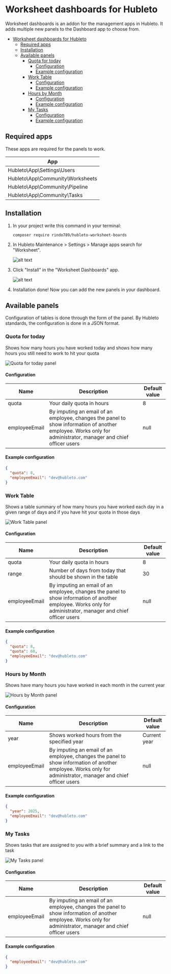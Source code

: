 # Worksheet dashboards for Hubleto

Worksheet dashboards is an addon for the management apps in Hubleto.
It adds multiple new panels to the Dashboard app to choose from.

- [Worksheet dashboards for Hubleto](#worksheet-dashboards-for-hubleto)
  - [Required apps](#required-apps)
  - [Installation](#installation)
  - [Available panels](#available-panels)
    - [Quota for today](#quota-for-today)
      - [Configuration](#configuration)
      - [Example configuration](#example-configuration)
    - [Work Table](#work-table)
      - [Configuration](#configuration-1)
      - [Example configuration](#example-configuration-1)
    - [Hours by Month](#hours-by-month)
      - [Configuration](#configuration-2)
      - [Example configuration](#example-configuration-2)
    - [My Tasks](#my-tasks)
      - [Configuration](#configuration-3)
      - [Example configuration](#example-configuration-3)

## Required apps

These apps are required for the panels to work.

| App                              |
| -------------------------------- |
| Hubleto\App\Settings\Users       |
| Hubleto\App\Community\Worksheets |
| Hubleto\App\Community\Pipeline   |
| Hubleto\App\Community\Tasks      |

## Installation

1. In your project write this command in your terminal:

   `composer require rindo789/hubleto-worksheet-boards`

2. In Hubleto Maintenance > Settings > Manage apps search for "Worksheet".


   ![alt text](readme/install.png)

3. Click "Install" in the "Worksheet Dashboards" app.


   ![alt text](readme/search.png)

4. Installation done! Now you can add the new panels in your dashboard.

## Available panels

Configuration of tables is done through the form of the panel. By Hubleto standards, the configuration is done in a JSON format.

### Quota for today

Shows how many hours you have worked today and shows how many hours you still need to work to hit your quota

![Quota for today panel](readme/image-1.png)

#### Configuration

| Name          | Description                                                                                                                                                   | Default value |
| ------------- | ------------------------------------------------------------------------------------------------------------------------------------------------------------- | ------------- |
| quota         | Your daily quota in hours                                                                                                                                     | 8             |
| employeeEmail | By imputing an email of an employee, changes the panel to show information of another employee. Works only for administrator, manager and chief officer users | null          |

#### Example configuration

```json
{
  "quota": 8,
  "employeeEmail": "dev@hubleto.com"
}
```

### Work Table

Shows a table summary of how many hours you have worked each day in a given range of days and if you have hit your quota in those days

![Work Table panel](readme/image.png)

#### Configuration

| Name          | Description                                                                                                                                                   | Default value |
| ------------- | ------------------------------------------------------------------------------------------------------------------------------------------------------------- | ------------- |
| quota         | Your daily quota in hours                                                                                                                                     | 8             |
| range         | Number of days from today that should be shown in the table                                                                                                   | 30            |
| employeeEmail | By imputing an email of an employee, changes the panel to show information of another employee. Works only for administrator, manager and chief officer users | null          |

#### Example configuration

```json
{
  "quota": 8,
  "quota": 60,
  "employeeEmail": "dev@hubleto.com"
}
```

### Hours by Month

Shows have many hours you have worked in each month in the current year

![Hours by Month panel](readme/image-2.png)

#### Configuration

| Name          | Description                                                                                                                                                   | Default value |
| ------------- | ------------------------------------------------------------------------------------------------------------------------------------------------------------- | ------------- |
| year          | Shows worked hours from the specified year                                                                                                                    | Current year  |
| employeeEmail | By imputing an email of an employee, changes the panel to show information of another employee. Works only for administrator, manager and chief officer users | null          |

#### Example configuration

```json
{
  "year": 2025,
  "employeeEmail": "dev@hubleto.com"
}
```

### My Tasks

Shows tasks that are assigned to you with a brief summary and a link to the task

![My Tasks panel](readme/image-3.png)

#### Configuration

| Name          | Description                                                                                                                                                   | Default value |
| ------------- | ------------------------------------------------------------------------------------------------------------------------------------------------------------- | ------------- |
| employeeEmail | By imputing an email of an employee, changes the panel to show information of another employee. Works only for administrator, manager and chief officer users | null          |

#### Example configuration

```json
{
  "employeeEmail": "dev@hubleto.com"
}
```
